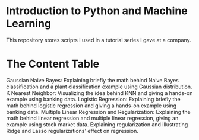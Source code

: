 # Introduction to Python and Machine Learning
This repository stores scripts I used in a tutorial series I gave at a company.

# The Content Table
Gaussian Naive Bayes: Explaining briefly the math behind Naive Bayes classification and a plant classification example using Gaussian distribution.
K Nearest Neighbor: Visualizing the idea behind KNN and giving a hands-on example using banking data.
Logistic Regression: Explaining briefly the math behind logistic regression and giving a hands-on example using banking data.
Multiple Linear Regression and Regularization: Explaining the math behind linear regression and multiple linear regression, giving an example using stock market data. Explaining regularization and illustrating Ridge and Lasso regularizations' effect on regression.
